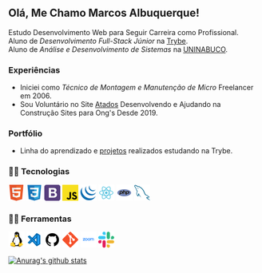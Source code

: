 ## Olá, Me Chamo Marcos Albuquerque!
Estudo Desenvolvimento Web para Seguir Carreira como Profissional.  
Aluno de *Desenvolvimento Full-Stack Júnior* na [Trybe](https://www.betrybe.com/).  
Aluno de *Análise e Desenvolvimento de Sistemas* na [UNINABUCO](https://graduacao.uninabuco.digital/).

### Experiências
* Iniciei como *Técnico de Montagem e Manutenção de Micro* Freelancer em 2006.
* Sou Voluntário no Site [Atados](https://www.atados.com.br/) Desenvolvendo e Ajudando na Construção Sites para Ong's Desde 2019.

### Portfólio
* Linha do aprendizado e [projetos](https://github.com/MarcosAlbuquerque/Trybe) realizados estudando na Trybe.


### 👨‍💻 Tecnologias
![HTML5](html.png "HTML5")
![CSS3](css3.png "CSS3")
![Bootstrap](bootstrap4.png "Bootstrap")
![JavaScript](javascript.png "JavaScript")
![jQuery](jquery.png "jQuery")
![React](react.png "React")
![PHP](php.png "PHP")
![MySQL](mysql.png "MySQL")
### 👨‍💻 Ferramentas
![Linux](linux.png "Linux")
![Visual Studio Code](vscode.png "Visual Studio Code")
![GitHub](github.png "GitHub")
![git](git.png "git")
![Zoom](zoom.png "Zoom")
![Slack](slack.png "Slack")

[![Anurag's github stats](https://github-readme-stats.vercel.app/api?username=marcosalbuquerque&show_icons=true&theme=onedark&locale=pt-br)](https://github.com/anuraghazra/github-readme-stats)
